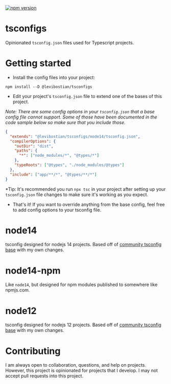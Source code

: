 [![npm version](https://img.shields.io/npm/v/@levibostian/tsconfigs.svg?style=flat-square)](https://www.npmjs.org/package/@levibostian/tsconfigs)

# tsconfigs

Opinionated `tsconfig.json` files used for Typescript projects. 

# Getting started 

* Install the config files into your project:

```
npm install --D @levibostian/tsconfigs
```

* Edit your project's `tsconfig.json` file to extend one of the bases of this project. 

*Note: There are some config options in your `tsconfig.json` that a base config file cannot support. Some of those have been documented in the code sample below so make sure that you include those.*

```json
{
  "extends": "@levibostian/tsconfigs/node14/tsconfig.json",
  "compilerOptions": {
    "outDir": "dist",
    "paths": {
      "*": ["node_modules/*", "@types/*"]
    },
    "typeRoots": ["@types", "./node_modules/@types"]
  },
  "include": ["app/**/*", "@types/**/*"]
}
```

*Tip: It's recommended you run `npx tsc` in your project after setting up your `tsconfig.json` file changes to make sure it's working as you expect. 

* That's it! If you want to override anything from the base config, feel free to add config options to your tsconfig file. 

# node14

tsconfig designed for nodejs 14 projects. Based off of [community tsconfig base](https://www.npmjs.com/package/@tsconfig/node14) with my own changes. 

# node14-npm

Like `node14`, but designed for npm modules published to somewhere like npmjs.com. 

# node12 

tsconfig designed for nodejs 12 projects. Based off of [community tsconfig base](https://www.npmjs.com/package/@tsconfig/node12) with my own changes. 

# Contributing 

I am always open to collaboration, questions, and help on projects. However, this project is opinionated for projects that I develop. I may not accept pull requests into this project. 